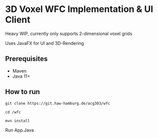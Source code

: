 # 3D Voxel WFC Implementation & UI Client

Heavy WIP, currently only supports 2-dimensional voxel grids

Uses JavaFX for UI and 3D-Rendering

## Prerequisites
 * Maven
 * Java 11+

## How to run
```
git clone https://git.haw-hamburg.de/acg303/wfc
```
```
cd /wfc
```
```
mvn install
```

Run App.Java